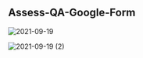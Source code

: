 ## Assess-QA-Google-Form

![2021-09-19](https://user-images.githubusercontent.com/25156451/133943392-44486fe9-7bf0-49a6-a343-6412bc380b24.png)

![2021-09-19 (2)](https://user-images.githubusercontent.com/25156451/133943394-35dbbb8a-f4e2-4b34-b1a1-d42444d2ff10.png)

